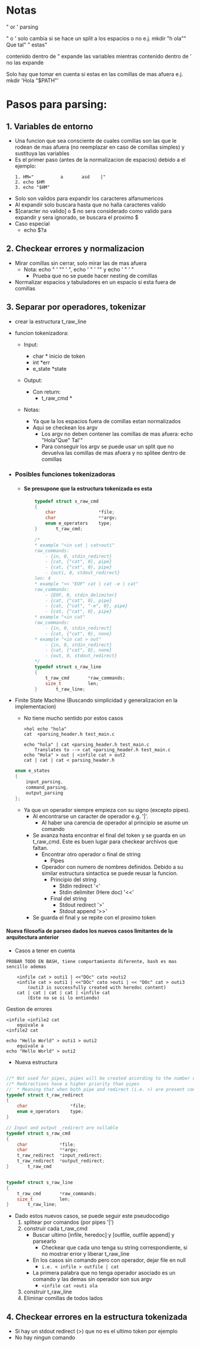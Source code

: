 
# Notas

" or ' parsing

" o ' solo cambia si se hace un split a los espacios o no
	e.j. mkdir "h     ola"" Que tal" " estas"

contenido dentro de " expande las variables mientras contenido dentro de ' no las expande

Solo hay que tomar en cuenta si estas en las comillas de mas afuera
	e.j. mkdir 'Hola "$PATH"'

# Pasos para parsing:
## 1. Variables de entorno
* Una funcion que sea consciente de cuales comillas son las que le rodean de mas afuera (no reemplazar en caso de comillas simples) y sustituya las variables
* Es el primer paso (antes de la normalizacion de espacios) debido a el ejemplo:
	```
	1. HM="          a       asd    |"
	2. echo $HM
	3. echo "$HM"
	```
* Solo son validos para expandir los caracteres alfanumericos
* Al expandir solo buscara hasta que no halla caracteres valido
* \$[caracter no valido] o \$ no sera considerado como valido para expandir y sera ignorado, se buscara el proximo \$
* Caso especial
	- echo $?a

## 2. Checkear errores y normalizacion
* Mirar comillas sin cerrar, solo mirar las de mas afuera
	* Nota: echo " ' "" ' ", echo ' " ' "" y echo ' " ' "
		* Prueba que no se puede hacer nesting de comillas
* Normalizar espacios y tabuladores en un espacio si esta fuera de comillas

## 3. Separar por operadores, tokenizar
* crear la estructura t_raw_line
* funcion tokenizadora:
	* Input:
		* char * inicio de token
		* int *err
		* e_state *state

	* Output:
		* Con return:
			* t_raw_cmd *
	* Notas:
		* Ya que la los espacios fuera de comillas estan normalizados 
		* Aqui se checkean los argv
			* Los argv no deben contener las comillas de mas afuera: echo "Hola"Que" Tal'"
			* Para conseguir los argv se puede usar un split que no devuelva las comillas de mas afuera y no splitee dentro de comillas

* ### Posibles funciones tokenizadoras
	* #### Se presupone que la estructura tokenizada es esta
		``` c
			typedef struct s_raw_cmd
			{
				char				*file;
				char				**argv;
				enum e_operators	type;
			}		t_raw_cmd;

			/*
			* example "<in cat | cat>outi"
			raw_commands:
				- {in, 0, stdin_redirect}
				- {cat, {"cat", 0}, pipe}
				- {cat, {"cat", 0}, pipe}
				- {outi, 0, stdout_redirect}
			len: 4
			* example "<< "EOF" cat | cat -e | cat"
			raw_commands:
				- {EOF, 0, stdin_delimiter}
				- {cat, {"cat", 0}, pipe}
				- {cat, {"cat", "-e", 0}, pipe}
				- {cat, {"cat", 0}, pipe}
			* example "<in cat"
			raw_commands:
				- {in, 0, stdin_redirect}
				- {cat, {"cat", 0}, none}
			* example "<in cat > out"
				- {in, 0, stdin_redirect}
				- {cat, {"cat", 0}, none}
				- {out, 0, stdout_redirect}
			*/
			typedef struct s_raw_line
			{
				t_raw_cmd		*raw_commands;
				size_t			len;
			}		t_raw_line;
		```
* Finite State Machine (Buscando simplicidad y generalizacion en la implementacion)
	* No tiene mucho sentido por estos casos
		```
		>hol echo "hola"
		cat  <parsing_header.h test_main.c

		echo "hola" | cat <parsing_header.h test_main.c
			Translates to --> cat <parsing_header.h test_main.c
		echo "Hola" > out | <infile cat > out2
		cat | cat | cat < parsing_header.h
		```
	``` c
	enum e_states
	{
		input_parsing,
		command_parsing,
		output_parsing
	};
	```
	* Ya que un operador siempre empieza con su signo (excepto pipes).
		- Al encontrarse un caracter de operador e.g. '|'.
			* Al haber una carencia de operador al principio se asume un comando
		- Se avanza hasta encontrar el final del token y se guarda en un t_raw_cmd. Este es buen lugar para checkear archivos que faltan.
			* Encontrar otro operador o final de string
				* Pipes
			* Operador con numero de nombres definidos. Debido a su similar estructura sintactica se puede reusar la funcion.
				* Principio del string
					* Stdin redirect '<'
					* Stdin delimiter (Here doc) '<<'
				* Final del string
					* Stdout redirect '>'
					* Stdout append '>>'
		- Se guarda el final y se repite con el proximo token

#### Nueva filosofia de parseo dados los nuevos casos limitantes de la arquitectura anterior
* Casos a tener en cuenta
```
PROBAR TODO EN BASH, tiene comportamiento diferente, bash es mas sencillo ademas

	<infile cat > outi1 | <<"DOc" cato >outi2
	<infile cat > outi1 | <<"DOc" cato >outi | << "DOc" cat > outi3
		(outi3 is successfully created with heredoc content)
	cat | cat | cat | cat | <infile cat
		(Este no se si lo entiendo)
```
Gestion de errores
```
<infile <infile2 cat
	equivale a
<infile2 cat

echo "Hello World" > outi1 > outi2
	equivale a
echo "Hello World" > outi2
```

* Nueva estructura
``` c

//* Not used for pipes, pipes will be created according to the number of commands
//* Redirections have a higher priority than pipes
//	* Meaning that when both pipe and redirect (i.e. >) are present command will be dup'ed to redirect
typedef struct t_raw_redirect
{
	char				*file;
	enum e_operators	type;
}

// Input and output _redirect are nullable
typedef struct s_raw_cmd
{
	char			*file;
	char			**argv;
	t_raw_redirect	*input_redirect;
	t_raw_redirect	*output_redirect;
}		t_raw_cmd


typedef struct s_raw_line
{
	t_raw_cmd		*raw_commands;
	size_t			len;
}		t_raw_line;

```
* Dado estos nuevos casos, se puede seguir este pseudocodigo
	1. splitear por comandos (por pipes '|')
	2. construir cada t_raw_cmd
		- Buscar ultimo [infile, heredoc] y [outfile, outfile append] y parsearlo
			- Checkear que cada uno tenga su string correspondiente, si no mostrar error y liberar t_raw_line
		- En los casos sin comando pero con operador, dejar file en null
			- ``` i.e. < infile > outfile | cat ```
		- La primera palabra que no tenga operador asociado es un comando y las demas sin operador son sus argv
			- ``` <infile cat >outi ola ```
	3. construir t_raw_line
	4. Eliminar comillas de todos lados

## 4. Checkear errores en la estructura tokenizada
* Si hay un stdout redirect (>) que no es el ultimo token por ejemplo
* No hay ningun comando